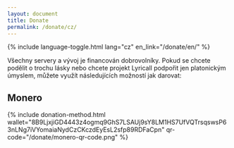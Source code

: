 ```yaml
---
layout: document
title: Donate
permalink: /donate/cz/
---
```


{% include language-toggle.html lang="cz" en_link="/donate/en/" %}

Všechny servery a vývoj je financován dobrovolníky. Pokud se chcete podělit o trochu
lásky nebo chcete projekt Lyricall podpořit jen platonickým úmyslem, můžete využít
následujících možností jak darovat:

## Monero
{% include donation-method.html
wallet="8B9LjxjiGD4443z4ogmq9GhS7LSAUj9sY8LM1HS7UfVQTrsqswsP63nLNg7iVYomaiaNydCzCKczdEyEsL2sfp89RDFaCpn" 
qr-code="/donate/monero-qr-code.png" %}


